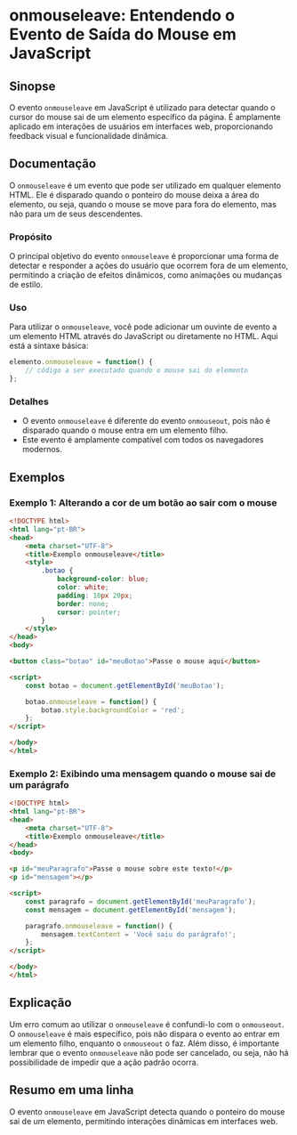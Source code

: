 <!--
Meta Description: # onmouseleave: Entendendo o Evento de Saída do Mouse em JavaScript ## Sinopse O evento `onmouseleave` em JavaScript é utilizado para detectar quando ...
Meta Keywords: onmouseleave, evento, mouse, elemento, html
-->

# onmouseleave: Entendendo o Evento de Saída do Mouse em JavaScript

## Sinopse
O evento `onmouseleave` em JavaScript é utilizado para detectar quando o cursor do mouse sai de um elemento específico da página. É amplamente aplicado em interações de usuários em interfaces web, proporcionando feedback visual e funcionalidade dinâmica.

## Documentação
O `onmouseleave` é um evento que pode ser utilizado em qualquer elemento HTML. Ele é disparado quando o ponteiro do mouse deixa a área do elemento, ou seja, quando o mouse se move para fora do elemento, mas não para um de seus descendentes.

### Propósito
O principal objetivo do evento `onmouseleave` é proporcionar uma forma de detectar e responder a ações do usuário que ocorrem fora de um elemento, permitindo a criação de efeitos dinâmicos, como animações ou mudanças de estilo.

### Uso
Para utilizar o `onmouseleave`, você pode adicionar um ouvinte de evento a um elemento HTML através do JavaScript ou diretamente no HTML. Aqui está a sintaxe básica:

```javascript
elemento.onmouseleave = function() {
    // código a ser executado quando o mouse sai do elemento
};
```

### Detalhes
- O evento `onmouseleave` é diferente do evento `onmouseout`, pois não é disparado quando o mouse entra em um elemento filho.
- Este evento é amplamente compatível com todos os navegadores modernos.

## Exemplos

### Exemplo 1: Alterando a cor de um botão ao sair com o mouse

```html
<!DOCTYPE html>
<html lang="pt-BR">
<head>
    <meta charset="UTF-8">
    <title>Exemplo onmouseleave</title>
    <style>
        .botao {
            background-color: blue;
            color: white;
            padding: 10px 20px;
            border: none;
            cursor: pointer;
        }
    </style>
</head>
<body>

<button class="botao" id="meuBotao">Passe o mouse aqui</button>

<script>
    const botao = document.getElementById('meuBotao');

    botao.onmouseleave = function() {
        botao.style.backgroundColor = 'red';
    };
</script>

</body>
</html>
```

### Exemplo 2: Exibindo uma mensagem quando o mouse sai de um parágrafo

```html
<!DOCTYPE html>
<html lang="pt-BR">
<head>
    <meta charset="UTF-8">
    <title>Exemplo onmouseleave</title>
</head>
<body>

<p id="meuParagrafo">Passe o mouse sobre este texto!</p>
<p id="mensagem"></p>

<script>
    const paragrafo = document.getElementById('meuParagrafo');
    const mensagem = document.getElementById('mensagem');

    paragrafo.onmouseleave = function() {
        mensagem.textContent = 'Você saiu do parágrafo!';
    };
</script>

</body>
</html>
```

## Explicação
Um erro comum ao utilizar o `onmouseleave` é confundi-lo com o `onmouseout`. O `onmouseleave` é mais específico, pois não dispara o evento ao entrar em um elemento filho, enquanto o `onmouseout` o faz. Além disso, é importante lembrar que o evento `onmouseleave` não pode ser cancelado, ou seja, não há possibilidade de impedir que a ação padrão ocorra.

## Resumo em uma linha
O evento `onmouseleave` em JavaScript detecta quando o ponteiro do mouse sai de um elemento, permitindo interações dinâmicas em interfaces web.